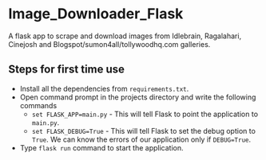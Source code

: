 # Image_Downloader_Flask

A flask app to scrape and download images from Idlebrain, Ragalahari, Cinejosh and Blogspot/sumon4all/tollywoodhq.com galleries.

## Steps for first time use
  - Install all the dependencies from ```requirements.txt```.
  - Open command prompt in the projects directory and write the following commands
    - ```set FLASK_APP=main.py``` - This will tell Flask to point the application to ```main.py```.
    - ```set FLASK_DEBUG=True``` - This will tell Flask to set the debug option to ```True```. We can know the errors of our application only if ```DEBUG=True```.
  - Type ```flask run``` command to start the application.
